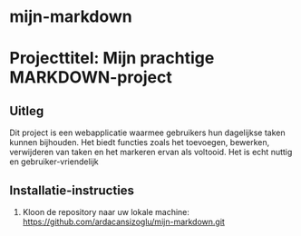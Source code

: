 # mijn-markdown
# **Projecttitel: Mijn prachtige  MARKDOWN-project**

## **Uitleg**
Dit project is een webapplicatie waarmee gebruikers hun dagelijkse taken kunnen bijhouden.
Het biedt functies zoals het toevoegen, bewerken, verwijderen van taken en het markeren ervan als voltooid.
Het is echt nuttig en gebruiker-vriendelijk

## **Installatie-instructies**
1. Kloon de repository naar uw lokale machine:
 https://github.com/ardacansizoglu/mijn-markdown.git
